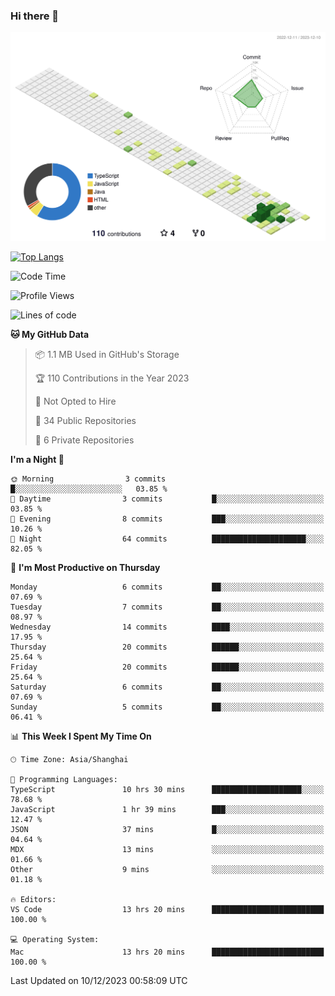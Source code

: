 ### Hi there 👋

![](./profile-3d-contrib/profile-green-animate.svg)

 

[![Top Langs](https://github-readme-stats.vercel.app/api/top-langs/?username=RunnningDogg)](https://github.com/anuraghazra/github-readme-stats)


 

<!--START_SECTION:waka-->
![Code Time](http://img.shields.io/badge/Code%20Time-39%20hrs%2038%20mins-blue)

![Profile Views](http://img.shields.io/badge/Profile%20Views-13-blue)

![Lines of code](https://img.shields.io/badge/From%20Hello%20World%20I%27ve%20Written-205.0%20thousand%20lines%20of%20code-blue)

**🐱 My GitHub Data** 

> 📦 1.1 MB Used in GitHub's Storage 
 > 
> 🏆 110 Contributions in the Year 2023
 > 
> 🚫 Not Opted to Hire
 > 
> 📜 34 Public Repositories 
 > 
> 🔑 6 Private Repositories 
 > 
**I'm a Night 🦉** 

```text
🌞 Morning                3 commits           █░░░░░░░░░░░░░░░░░░░░░░░░   03.85 % 
🌆 Daytime                3 commits           █░░░░░░░░░░░░░░░░░░░░░░░░   03.85 % 
🌃 Evening                8 commits           ███░░░░░░░░░░░░░░░░░░░░░░   10.26 % 
🌙 Night                  64 commits          █████████████████████░░░░   82.05 % 
```
📅 **I'm Most Productive on Thursday** 

```text
Monday                   6 commits           ██░░░░░░░░░░░░░░░░░░░░░░░   07.69 % 
Tuesday                  7 commits           ██░░░░░░░░░░░░░░░░░░░░░░░   08.97 % 
Wednesday                14 commits          ████░░░░░░░░░░░░░░░░░░░░░   17.95 % 
Thursday                 20 commits          ██████░░░░░░░░░░░░░░░░░░░   25.64 % 
Friday                   20 commits          ██████░░░░░░░░░░░░░░░░░░░   25.64 % 
Saturday                 6 commits           ██░░░░░░░░░░░░░░░░░░░░░░░   07.69 % 
Sunday                   5 commits           ██░░░░░░░░░░░░░░░░░░░░░░░   06.41 % 
```


📊 **This Week I Spent My Time On** 

```text
🕑︎ Time Zone: Asia/Shanghai

💬 Programming Languages: 
TypeScript               10 hrs 30 mins      ████████████████████░░░░░   78.68 % 
JavaScript               1 hr 39 mins        ███░░░░░░░░░░░░░░░░░░░░░░   12.47 % 
JSON                     37 mins             █░░░░░░░░░░░░░░░░░░░░░░░░   04.64 % 
MDX                      13 mins             ░░░░░░░░░░░░░░░░░░░░░░░░░   01.66 % 
Other                    9 mins              ░░░░░░░░░░░░░░░░░░░░░░░░░   01.18 % 

🔥 Editors: 
VS Code                  13 hrs 20 mins      █████████████████████████   100.00 % 

💻 Operating System: 
Mac                      13 hrs 20 mins      █████████████████████████   100.00 % 
```


 Last Updated on 10/12/2023 00:58:09 UTC
<!--END_SECTION:waka-->
